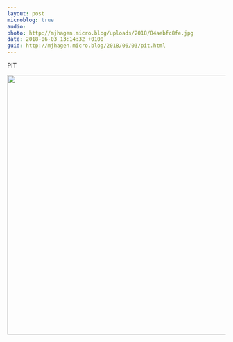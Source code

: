 ```yaml
---
layout: post
microblog: true
audio: 
photo: http://mjhagen.micro.blog/uploads/2018/84aebfc8fe.jpg
date: 2018-06-03 13:14:32 +0100
guid: http://mjhagen.micro.blog/2018/06/03/pit.html
---
```

PIT

<img src="http://mjhagen.micro.blog/uploads/2018/84aebfc8fe.jpg" width="600" height="600" />
